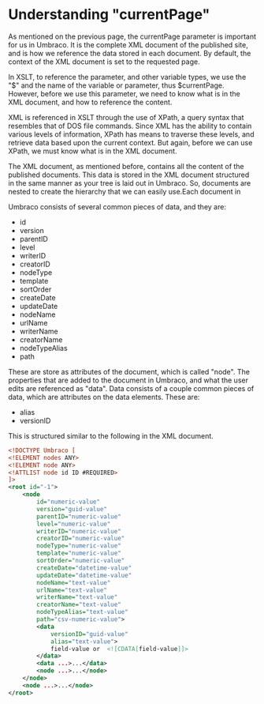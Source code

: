 # Understanding "currentPage"
As mentioned on the previous page, the currentPage parameter is important for us in Umbraco.  It is the complete XML document of the published site, and is how we reference the data stored in each document.  By default, the context of the XML document is set to the requested page.

In XSLT, to reference the parameter, and other variable types, we use the "$" and the name of the variable or parameter, thus $currentPage.  However, before we use this parameter, we need to know what is in the XML document, and how to reference the content.

XML is referenced in XSLT through the use of XPath, a query syntax that resembles that of DOS file commands.  Since XML has the ability to contain various levels of information, XPath has means to traverse these levels, and retrieve data based upon the current context.  But again, before we can use XPath, we must know what is in the XML document.

The XML document, as mentioned before, contains all the content of the published documents.  This data is stored in the XML document structured in the same manner as your tree is laid out in Umbraco.  So, documents are nested to create the hierarchy that we can easily use.Each document in

Umbraco consists of several common pieces of data, and they are:

- id
- version
- parentID
- level
- writerID
- creatorID
- nodeType
- template
- sortOrder
- createDate
- updateDate
- nodeName
- urlName
- writerName
- creatorName
- nodeTypeAlias
- path

These are store as attributes of the document, which is called "node".  The properties that are added to the document in Umbraco, and what the user edits are referenced as "data".  Data consists of a couple common pieces of data, which are attributes on the data elements.  These are:

- alias
- versionID

This is structured similar to the following in the XML document.

```xml
<!DOCTYPE Umbraco [
<!ELEMENT nodes ANY>
<!ELEMENT node ANY>
<!ATTLIST node id ID #REQUIRED>
]>
<root id="-1">
    <node
        id="numeric-value"
        version="guid-value"
        parentID="numeric-value"
        level="numeric-value"
        writerID="numeric-value"
        creatorID="numeric-value"
        nodeType="numeric-value"
        template="numeric-value"
        sortOrder="numeric-value"
        createDate="datetime-value"
        updateDate="datetime-value"
        nodeName="text-value"	
        urlName="text-value"
        writerName="text-value"
        creatorName="text-value"
        nodeTypeAlias="text-value"
        path="csv-numeric-value">
        <data
            versionID="guid-value"
            alias="text-value">
            field-value or  <![CDATA[field-value]]>
        </data>
        <data ...>...</data>
        <node ...>...</node>
    </node>
    <node ...>...</node>
</root>
```
